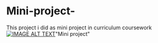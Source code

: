 # Mini-project-

This project i did as mini project in curriculum coursework
[![IMAGE ALT TEXT](https://img.youtube.com/vi/2u9-I6S2gyU/0.jpg)](https://www.youtube.com/watch?v=2u9-I6S2gyU)"Mini project"
